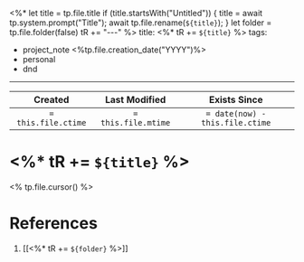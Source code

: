 <%*
  let title = tp.file.title
  if (title.startsWith("Untitled")) {
    title = await tp.system.prompt("Title");
    await tp.file.rename(`${title}`);
  } 
  let folder = tp.file.folder(false)
  tR += "---"
%>
title: <%* tR += `${title}` %>
tags:
  - project_note <%tp.file.creation_date("YYYY")%>
  - personal
  - dnd
---
|     Created      |  Last Modified   |       Exists Since        |
|:----------------:|:----------------:|:----------------:|
| `= this.file.ctime` | `= this.file.mtime` | `= date(now) - this.file.ctime`|

# <%* tR += `${title}` %>
<% tp.file.cursor() %>

# References
1. [[<%* tR += `${folder}` %>]]